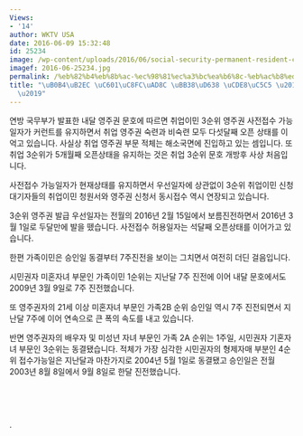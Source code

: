 ```yaml
---
Views:
- '14'
author: WKTV USA
date: 2016-06-09 15:32:48
id: 25234
image: /wp-content/uploads/2016/06/social-security-permanent-resident-card-united-states-america-green-white-background-immigration-concept-closeup-32314786.jpg
imagef: 2016-06-25234.jpg
permalink: /%eb%82%b4%eb%8b%ac-%ec%98%81%ec%a3%bc%ea%b6%8c-%eb%ac%b8%ed%98%b8-%ec%b7%a8%ec%97%85-%ec%88%9c%ed%95%ad/
title: "\uB0B4\uB2EC \uC601\uC8FC\uAD8C \uBB38\uD638 \uCDE8\uC5C5 \u2018\uC21C\uD56D\
  \u2019"
---
```


연방 국무부가 발표한 내달 영주권 문호에 따르면 취업이민 3순위 영주권 사전접수 가능일자가 커런트를 유지하면서 취업 영주권 숙련과 비숙련 모두 다섯달째 오픈 상태를 이억고 있습니다. 사실상 취업 영주권 부문 적체는 해소국면에 진입하고 있는 셈입니다. 또 취업 3순위가 5개월째 오픈상태을 유지하는 것은 취업 3순위 문호 개방후 사상 처음입니다.

사전접수 가능일자가 현재상태를 유지하면서 우선일자에 상관없이 3순위 취업이민 신청 대기자들의 취업이민 청원서와 영주권 신청서 동시접수 역시 연장되고 있습니다.

3순위 영주권 발급 우선일자는 전월의 2016년 2월 15일에서 보름진전하면서 2016년 3월 1일로 두달만에 발을 뗐습니다. 사전접수 허용일자는 석달째 오픈상태를 이어가고 있습니다.

한편 가족이민은 승인일 동결부터 7주진전을 보이는 그치면서 여전히 더딘 걸음입니다.

시민권자 미혼자녀 부문인 가족이민 1순위는 지난달 7주 진전에 이어 내달 문호에서도 2009년 3월 9일로 7주 진전했습니다.

또 영주권자의 21세 이상 미혼자녀 부문인 가족2B 순위 승인일 역시 7주 진전되면서 지난달 7주에 이어 연속으로 큰 폭의 속도를 내고 있습니다.

반면 영주권자의 배우자 및 미성년 자녀 부문인 가족 2A 순위는 1주일, 시민권자 기혼자녀 부문인 3순위는 동결됐습니다. 적체가 가장 심각한 시민권자의 형제자매 부분인 4순위 접수가능일은 지난달과 마찬가지로 2004년 5월 1일로 동결됐고 승인일은 전월 2003년 8월 8일에서 9월 8일로 한달 진전했습니다.

&nbsp;

&nbsp;

.